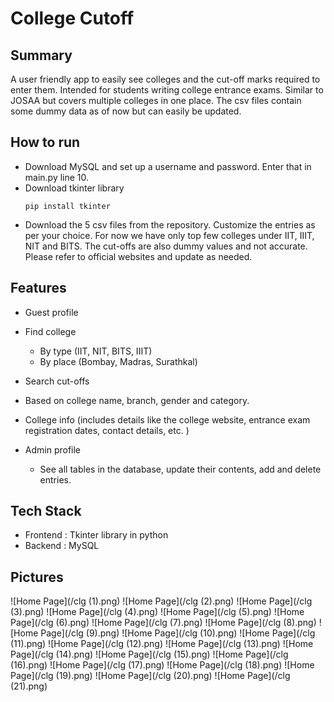 # College Cutoff
 
## Summary
A user friendly app to easily see colleges and the cut-off marks required to enter them. Intended for students writing college entrance exams. Similar to JOSAA but covers multiple colleges in one place. The csv files contain some dummy data as of now but can easily be updated.

## How to run
- Download MySQL and set up a username and password. Enter that in main.py line 10.
- Download tkinter library
  ```
  pip install tkinter
  ```
- Download the 5 csv files from the repository. Customize the entries as per your choice. For now we have only top few colleges under IIT, IIIT, NIT and BITS. The cut-offs are also dummy values and not accurate. Please refer to official websites and update as needed.

## Features
- Guest profile
 - Find college
   - By type (IIT, NIT, BITS, IIIT)
   - By place (Bombay, Madras, Surathkal)
 - Search cut-offs
  - Based on college name, branch, gender and category.
 - College info (includes details like the college website, entrance exam registration dates, contact details, etc. )
   
- Admin profile
   - See all tables in the database, update their contents, add and delete entries.
 
## Tech Stack 
- Frontend : Tkinter library in python
- Backend : MySQL
     
## Pictures
![Home Page](/clg (1).png)
![Home Page](/clg (2).png)
![Home Page](/clg (3).png)
![Home Page](/clg (4).png)
![Home Page](/clg (5).png)
![Home Page](/clg (6).png)
![Home Page](/clg (7).png)
![Home Page](/clg (8).png)
![Home Page](/clg (9).png)
![Home Page](/clg (10).png)
![Home Page](/clg (11).png)
![Home Page](/clg (12).png)
![Home Page](/clg (13).png)
![Home Page](/clg (14).png)
![Home Page](/clg (15).png)
![Home Page](/clg (16).png)
![Home Page](/clg (17).png)
![Home Page](/clg (18).png)
![Home Page](/clg (19).png)
![Home Page](/clg (20).png)
![Home Page](/clg (21).png)

